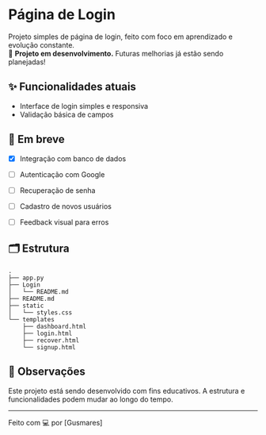# Página de Login

Projeto simples de página de login, feito com foco em aprendizado e evolução constante.  
🚧 **Projeto em desenvolvimento.** Futuras melhorias já estão sendo planejadas!

## ✨ Funcionalidades atuais

- Interface de login simples e responsiva
- Validação básica de campos

## 🔧 Em breve

- [X] Integração com banco de dados
- [ ] Autenticação com Google
- [ ] Recuperação de senha
- [ ] Cadastro de novos usuários
- [ ] Feedback visual para erros


## 🗂️ Estrutura

```
.
├── app.py
├── Login
│   └── README.md
├── README.md
├── static
│   └── styles.css
└── templates
    ├── dashboard.html
    ├── login.html
    ├── recover.html
    └── signup.html
```

## 📌 Observações

Este projeto está sendo desenvolvido com fins educativos. A estrutura e funcionalidades podem mudar ao longo do tempo.

---

Feito com 💻 por [Gusmares]
